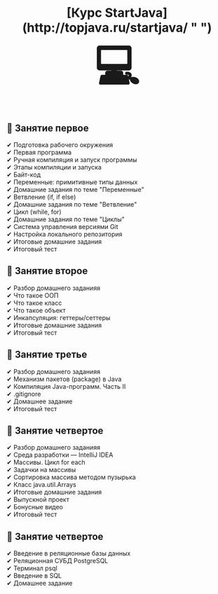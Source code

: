 <h1 align="center">[Курс StartJava](http://topjava.ru/startjava/ " ")<span style='font-size:100px;'>&#128187;</span></h1> 
<h2><strong>&#128193; Занятие первое</strong></h2>
<div class="t516__text t-text t-text_sm" style="" field="li_text__1477074826223">
                                                                                 ✔ Подготовка рабочего окружения </br> 
                                                                                 ✔ Первая программа </br> 
                                                                                 ✔ Ручная компиляция и запуск программы </br> 
                                                                                 ✔ Этапы компиляции и запуска </br> 
                                                                                 ✔ Байт-код</br>
                                                                                 ✔ Переменные: примитивные типы данных</br>
                                                                                 ✔ Домашние задания по теме "Переменные"</br>
                                                                                 ✔ Ветвление (if, if else)</br> 
                                                                                 ✔ Домашние задания по теме "Ветвление"</br>
                                                                                 ✔ Цикл (while, for)</br>
                                                                                 ✔ Домашние задания по теме "Циклы" </br> 
                                                                                 ✔ Система управления версиями Git </br> 
                                                                                 ✔ Настройка локального репозитория </br> 
                                                                                 ✔ Итоговые домашние задания</br>
                                                                                 ✔ Итоговый тест</br></div>
<h2><strong>&#128193; Занятие второе</strong></h2>
<div class="t516__text t-text t-text_sm" style="" field="li_text__1477074826223">
                                                                                 ✔ Разбор домашнего заданияя </br> 
                                                                                 ✔ Что такое ООП </br> 
                                                                                 ✔ Что такое класс </br> 
                                                                                 ✔ Что такое объект </br> 
                                                                                 ✔ Инкапсуляция: геттеры/сеттеры</br>
                                                                                 ✔ Итоговые домашние задания</br>
                                                                                 ✔ Итоговый тест</br></div>
<h2><strong>&#128193; Занятие третье</strong></h2>
<div class="t516__text t-text t-text_sm" style="" field="li_text__1477074826223">
                                                                                 ✔ Разбор домашнего заданияя </br> 
                                                                                 ✔ Механизм пакетов (package) в Java </br> 
                                                                                 ✔ Компиляция Java-программ. Часть II </br> 
                                                                                 ✔ .gitignore </br> 
                                                                                 ✔ Домашнее задание</br>
                                                                                 ✔ Итоговый тест</br></div>
<h2><strong>&#128193; Занятие четвертое</strong></h2>
<div class="t516__text t-text t-text_sm" style="" field="li_text__1477074826223">
                                                                                 ✔ Разбор домашнего заданияя </br> 
                                                                                 ✔ Среда разработки — IntelliJ IDEA </br> 
                                                                                 ✔ Массивы. Цикл for each </br> 
                                                                                 ✔ Задачки на массивы </br> 
                                                                                 ✔ Сортировка массива методом пузырька</br>
                                                                                 ✔ Класс java.util.Arrays</br>
                                                                                 ✔ Итоговые домашние задания</br>
                                                                                 ✔ Выпускной проект</br>
                                                                                 ✔ Бонусные видео</br>
                                                                                 ✔ Итоговый тест</br></div>
<h2><strong>&#128193; Занятие четвертое</strong></h2>
<div class="t516__text t-text t-text_sm" style="" field="li_text__1477074826223">
                                                                                 ✔ Введение в реляционные базы данных</br> 
                                                                                 ✔ Реляционная СУБД PostgreSQL</br> 
                                                                                 ✔ Терминал psql</br> 
                                                                                 ✔ Введение в SQL</br> 
                                                                                 ✔ Домашнее задание</br></div>
                                                                                 
                                                                                 
